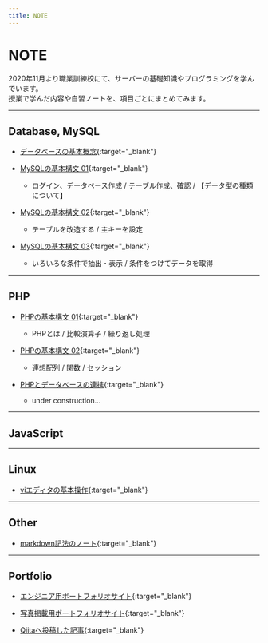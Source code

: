 ```yaml
---
title: NOTE
---
```


# NOTE
2020年11月より職業訓練校にて、サーバーの基礎知識やプログラミングを学んでいます。  
授業で学んだ内容や自習ノートを、項目ごとにまとめてみます。  

---

## Database, MySQL  
* [データベースの基本概念](note/database_01.md){:target="_blank"}  

* [MySQLの基本構文 01](note/mysql_01.md){:target="_blank"}  
  - ログイン、データベース作成 / テーブル作成、確認 / 【データ型の種類について】  

* [MySQLの基本構文 02](note/mysql_02.md){:target="_blank"}  
  - テーブルを改造する / 主キーを設定  

* [MySQLの基本構文 03](note/mysql_03.md){:target="_blank"}  
  - いろいろな条件で抽出・表示 / 条件をつけてデータを取得  

---

## PHP
* [PHPの基本構文 01](note/php_01.md){:target="_blank"}  
  - PHPとは / 比較演算子 / 繰り返し処理  

* [PHPの基本構文 02](note/php_02.md){:target="_blank"}  
  - 連想配列 / 関数 / セッション  

* [PHPとデータベースの連携](note/php_03.md){:target="_blank"}  
  - under construction...  

---

## JavaScript  

---

## Linux  
* [viエディタの基本操作](note/vieditor.md){:target="_blank"}  

---

## Other
* [markdown記法のノート](note/markdown.md){:target="_blank"}  

---  

## Portfolio
* [エンジニア用ポートフォリオサイト](https://shoheiphoto.github.io/shoheiphoto/portfolio/){:target="_blank"}  

* [写真掲載用ポートフォリオサイト](https://shoheiphoto.github.io/shoheiphoto/){:target="_blank"}  

* [Qiitaへ投稿した記事](https://qiita.com/suitoupen){:target="_blank"}  

